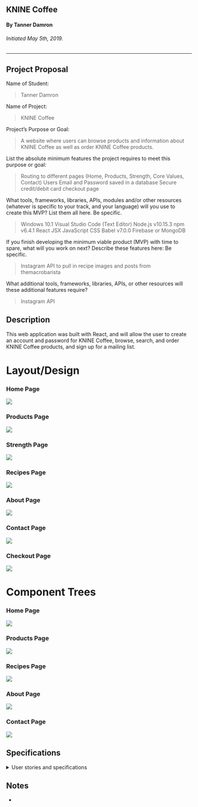 ## **KNINE Coffee**

#### By Tanner Damron
###### Initiated May 5th, 2019.

----------
## Project Proposal
Name of Student:
> Tanner Damron

Name of Project:
> KNINE Coffee

Project’s Purpose or Goal:
> A website where users can browse products and information about KNINE Coffee as well as order KNINE Coffee products.

List the absolute minimum features the project requires to meet this purpose or goal:
> Routing to different pages (Home, Products, Strength, Core Values, Contact)
> Users Email and Password saved in a database
> Secure credit/debit card checkout page

What tools, frameworks, libraries, APIs, modules and/or other resources (whatever is specific to your track, and your language) will you use to create this MVP? List them all here. Be specific.
> Windows 10.1
> Visual Studio Code (Text Editor)
> Node.js v10.15.3
> npm v6.4.1
> React
> JSX
> JavaScript
> CSS
> Babel v7.0.0
> Firebase or MongoDB

If you finish developing the minimum viable product (MVP) with time to spare, what will you work on next? Describe these features here: Be specific.
> Instagram API to pull in recipe images and posts from themacrobarista

What additional tools, frameworks, libraries, APIs, or other resources will these additional features require?
> Instagram API

## Description
This web application was built with React, and will allow the user to create an account and password for KNINE Coffee, browse, search, and order KNINE Coffee products, and sign up for a mailing list.

# Layout/Design
### Home Page
![](Home-Design.png?raw=true)
### Products Page
![](Products-Design.png?raw=true)
### Strength Page
![](Strength-Design.png?raw=true)
### Recipes Page
![](Recipes-Design.png?raw=true)
### About Page
![](About-Design.png?raw=true)
### Contact Page
![](Contact-Design.png?raw=true)
### Checkout Page
![](Checkout-Design.png?raw=true)

# Component Trees
### Home Page
![](Home-Component-Tree.png?raw=true)
### Products Page
![](Products-Component-Tree.png?raw=true)
### Recipes Page
![](Recipes-Component-Tree.png?raw=true)
### About Page
![](About-Component-Tree.png?raw=true)
### Contact Page
![](Contact-Component-Tree.png?raw=true)

## Specifications

<details>
<summary>User stories and specifications</summary>

<table>
  <tr>
    <th> Scenario 01 </th><th></th>
  </tr>
  <tr>
    <td> Behavior </td>
    <td>As a user, I want to be able to create an account with KNINE Coffee.</td>
  </tr>
  <tr>
    <td> Input </td>
    <td>User enters an email and password to sign up</td>
  </tr>
  <tr>
    <td> Output </td>
    <td>User's information is saved in a database and will allow user to sign back in with the same credentials.</td>
  </tr>
  <tr>
    <td> Notes </td>
    <td> </td>
  </tr>
  <tr>
    <td> Completion </td>
    <td> False </td>
  </tr>
</table>

<table>
  <tr>
    <th> Scenario 02 </th><th></th>
  </tr>
  <tr>
    <td> Behavior </td>
     <td>As a user, I want to be able to browse this website for products</td>
  </tr>
  <tr>
    <td> Input </td>
    <td>User clicks "Products".</td>
  </tr>
  <tr>
    <td> Output </td>
    <td>User can view all KNINE Coffee products available.</td>
  </tr>
  <tr>
    <td> Notes </td>
    <td> </td>
  </tr>
  <tr>
    <td> Completion </td>
    <td> False </td>
  </tr>
</table>

<table>
  <tr>
    <th> Scenario 03 </th><th></th>
  </tr>
  <tr>
    <td> Behavior </td>
    <td>As a user, I want to be able to search for any specific product.</td>
  </tr>
  <tr>
    <td> Input </td>
    <td>User types in "Shirt" in search bar</td>
  </tr>
  <tr>
    <td> Output </td>
    <td>All products with "Shirt" in the name or description will be shown.</td>
  </tr>
  <tr>
    <td> Notes </td>
    <td> </td>
  </tr>
  <tr>
    <td> Completion </td>
    <td> False </td>
  </tr>
</table>

<table>
  <tr>
    <th> Scenario 04 </th><th></th>
  </tr>
  <tr>
    <td> Behavior </td>
    <td>As a user, I want to be able to add products to a shopping cart.</td>
  </tr>
  <tr>
    <td> Input </td>
    <td>User clicks "add product" button.</td>
  </tr>
  <tr>
    <td> Output </td>
    <td>The product that was added will be in a user's shopping cart.</td>
  </tr>
  <tr>
    <td> Notes </td>
    <td> </td>
  </tr>
  <tr>
    <td> Completion </td>
    <td> False </td>
  </tr>
</table>

<table>
  <tr>
    <th> Scenario 05 </th><th></th>
  </tr>
  <tr>
    <td> Behavior </td>
    <td>As a user, I want to be able to check out and purchase all products in my shopping cart.</td>
  </tr>
  <tr>
    <td> Input </td>
    <td>User clicks "Check Out" on the shopping cart page and is sent to a secure credit/debit card purchasing page.</td>
  </tr>
  <tr>
    <td> Output </td>
    <td>Display public profile</td>
  </tr>
  <tr>
    <td> Notes </td>
    <td> </td>
  </tr>
  <tr>
    <td> Completion </td>
    <td> False </td>
  </tr>
</table>

<table>
  <tr>
    <th> Scenario 06 </th><th></th>
  </tr>
  <tr>
    <td> Behavior </td>
    <td>As a user, I want to be able to enter my credit/debit card information to make a purchase.</td>
  </tr>
  <tr>
    <td> Input </td>
    <td>User enters credit/debit card info and clicks "Submit Purchase".</td>
  </tr>
  <tr>
    <td> Output </td>
    <td>User gets a confirmation (model & email) that the purchase was successful or denied</td>
  </tr>
  <tr>
    <td> Notes </td>
    <td> </td>
  </tr>
  <tr>
    <td> Completion </td>
    <td> False </td>
  </tr>
</table>

<table>
  <tr>
    <th> Scenario 07 </th><th></th>
  </tr>
  <tr>
    <td> Behavior </td>
    <td>As a user, I want to be able to add my email to the newsletter mailing list</td>
  </tr>
  <tr>
    <td> Input </td>
    <td>User selects "Join Newsletter" and types in user's email.</td>
  </tr>
  <tr>
    <td> Output </td>
    <td>Confirmation that the user has been added to the mailing list pops up</td>
  </tr>
  <tr>
    <td> Notes </td>
    <td> </td>
  </tr>
  <tr>
    <td> Completion </td>
    <td> False </td>
  </tr>
</table>

<table>
  <tr>
    <th> Scenario 08 </th><th></th>
  </tr>
  <tr>
    <td> Behavior </td>
    <td>As a user, I want to be able to view the about us page</td>
  </tr>
  <tr>
    <td> Input </td>
    <td>User selects "Core Values" link.</td>
  </tr>
  <tr>
    <td> Output </td>
    <td>User is taken to the about us page with all information on KNINE Coffee</td>
  </tr>
  <tr>
    <td> Notes </td>
    <td> </td>
  </tr>
  <tr>
    <td> Completion </td>
    <td> False </td>
  </tr>
</table>

<table>
  <tr>
    <th> Scenario 09 </th><th></th>
  </tr>
  <tr>
    <td> Behavior </td>
    <td>As a user, I want to be able to view the "Recipes" page</td>
  </tr>
  <tr>
    <td> Input </td>
    <td>User selects "Recipes" link.</td>
  </tr>
  <tr>
    <td> Output </td>
    <td>User is taken to the recipes page with all recipes and links to Instagram</td>
  </tr>
  <tr>
    <td> Notes </td>
    <td> </td>
  </tr>
  <tr>
    <td> Completion </td>
    <td> False </td>
  </tr>
</table>

</details>


## Notes
* >
